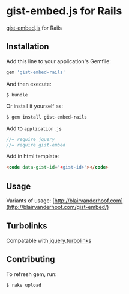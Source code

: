 # gist-embed.js for Rails

[gist-embed.js](https://github.com/blairvanderhoof/gist-embed) for Rails

## Installation

Add this line to your application's Gemfile:

```ruby
gem 'gist-embed-rails'
```

And then execute:

    $ bundle

Or install it yourself as:

    $ gem install gist-embed-rails

Add to `application.js`
```javascript
//= require jquery
//= require gist-embed
```

Add in html template:
```html
<code data-gist-id="<gist-id>"></code>
```

## Usage

Variants of usage: [http://blairvanderhoof.com](http://blairvanderhoof.com/gist-embed/)

## Turbolinks
Compatable with [jquery.turbolinks](https://github.com/kossnocorp/jquery.turbolinks)

## Contributing

To refresh gem, run:
```shell
$ rake upload
```
